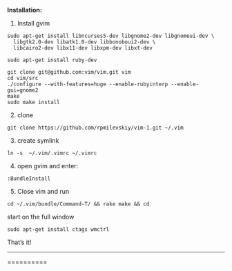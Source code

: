 **Installation:**
1) Install gvim
```
sudo apt-get install libncurses5-dev libgnome2-dev libgnomeui-dev \
  libgtk2.0-dev libatk1.0-dev libbonoboui2-dev \
  libcairo2-dev libx11-dev libxpm-dev libxt-dev
  
sudo apt-get install ruby-dev

git clone git@github.com:vim/vim.git vim
cd vim/src
./configure --with-features=huge --enable-rubyinterp --enable-gui=gnome2
make
sudo make install
```
2) clone
`````
git clone https://github.com/rpmilevskiy/vim-1.git ~/.vim
`````
3) create symlink
````````````
ln -s  ~/.vim/.vimrc ~/.vimrc
````````````
4) open gvim and enter:
``````````
:BundleInstall
``````````
5) Close vim and run

`````````
cd ~/.vim/bundle/Command-T/ && rake make && cd
``````````
start on the full window
``````````
sudo apt-get install ctags wmctrl
``````````

That’s it!
***

==========
